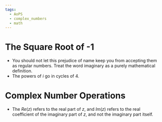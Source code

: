 ```yaml
---
tags:
  - AoPS
  - complex_numbers
  - math
---
```

# The Square Root of -1
+ You should not let this prejudice of name keep you from accepting them as regular numbers. Treat the word imaginary as a purely mathematical definition.
+ The powers of $i$ go in cycles of 4.
# Complex Number Operations
+ The $Re(z)$ refers to the real part of $z$, and $Im(z)$ refers to the real coefficient of the imaginary part of $z$, and not the imaginary part itself.